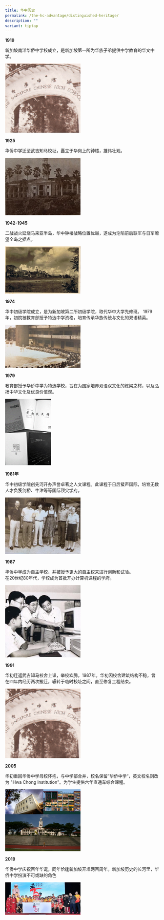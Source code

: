 ```yaml
---
title: 华中历史
permalink: /the-hc-advantage/distinguished-heritage/
description: ""
variant: tiptap
---
```

<p><strong>1919</strong>
</p>
<p>新加坡南洋华侨中学校成立，是新加坡第一所为华族子弟提供中学教育的华文中学。</p>
<div class="isomer-image-wrapper">
<img style="width:49%" height="auto" width="100%" src="/images/1919image.png">
</div>
<p><strong>1925</strong>
</p>
<p>华侨中学迁至武吉知马校址，矗立于华岗上的钟楼，雄伟壮观。</p>
<div class="isomer-image-wrapper">
<img style="width:49%" height="auto" width="100%" src="/images/1925image.png">
</div>
<p><strong>1942-1945</strong>
</p>
<p>二战战火延烧马来亚半岛，华中钟楼战略位置优越，遂成为沦陷前后联军与日军瞭望全岛之据点。</p>
<div class="isomer-image-wrapper">
<img style="width:49%" height="auto" width="100%" src="/images/1945image.png">
</div>
<p><strong>1974</strong>
</p>
<p>华中初级学院成立，是为新加坡第二所初级学院，取代华中大学先修班。 1979年，初院被教育部授予特选中学资格，培育传承华族传统与文化的双语精英。</p>
<div class="isomer-image-wrapper">
<img style="width:49%" height="auto" width="100%" src="/images/1974image.png">
</div>
<p><strong>1979</strong>
</p>
<p>教育部授予华侨中学为特选学校，旨在为国家培养双语双文化的栋梁之材，以及弘扬中华文化及优良价值观。</p>
<div class="isomer-image-wrapper">
<img style="width:30%" height="auto" width="100%" src="/images/1979image.png">
</div>
<p><strong>1981年</strong>
</p>
<p>华中初级学院创先河开办声誉卓著之人文课程。此课程于日后蜚声国际，培育无数人才负笈剑桥、牛津等等国际顶尖学府。</p>
<div class="isomer-image-wrapper">
<img style="width:49%" height="auto" width="100%" src="/images/1981image.png">
</div>
<p><strong>1987</strong>
</p>
<p>华侨中学成为自主学校，并被授予更大的自主权来进行创新和试验。
<br>在20世纪80年代，学校成为首批开办计算机课程的学府。</p>
<div class="isomer-image-wrapper">
<img style="width:49%" height="auto" width="100%" src="/images/1987image.png">
</div>
<p><strong>1991</strong>
</p>
<p>华初迁返武吉知马校舍上课，举校欢腾。1987年，华初因校舍建筑结构不稳，曾在四年内经历两次搬迁，辗转于临时校址之间，直至修复工程结束。</p>
<div class="isomer-image-wrapper">
<img style="width:49%" height="auto" width="100%" src="/images/1991image.png">
</div>
<p><strong>2005</strong>
</p>
<p>华初重回华侨中学母校怀抱，与中学部合并，校名保留”华侨中学“，英文校名则改为 "Hwa Chong Institution"。为学生提供六年直通车综合课程。</p>
<div class="isomer-image-wrapper">
<img style="width:49%" height="auto" width="100%" src="/images/2005image.png">
</div>
<p><strong>2019</strong>
</p>
<p>华侨中学庆祝百年华诞，同年恰逢新加坡开埠两百周年。新加坡历史的长河里，华侨中学扮演不可或缺的角色</p>
<div class="isomer-image-wrapper">
<img style="width:49%" height="auto" width="100%" src="/images/2019image.png">
</div>
<p>
<br>
</p>